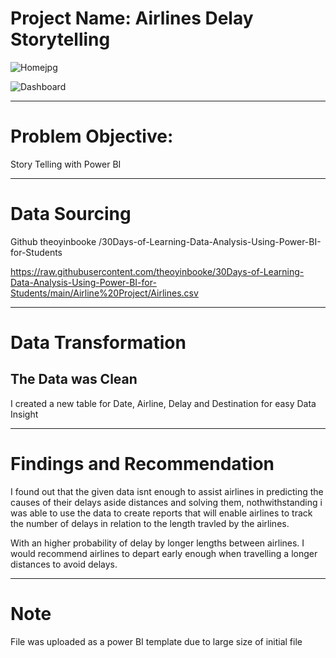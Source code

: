 
 
# Project Name: Airlines Delay Storytelling

![Homejpg](https://user-images.githubusercontent.com/92920156/177653080-fb93b348-cb45-43e6-81f4-b563eb5564c5.jpg)

![Dashboard](https://user-images.githubusercontent.com/92920156/177652971-8d5eb1e0-f69d-472a-a084-4956ce278de9.jpg)

---
# Problem Objective:   
Story Telling with Power BI



---
# Data Sourcing
Github 
theoyinbooke /30Days-of-Learning-Data-Analysis-Using-Power-BI-for-Students

https://raw.githubusercontent.com/theoyinbooke/30Days-of-Learning-Data-Analysis-Using-Power-BI-for-Students/main/Airline%20Project/Airlines.csv


---
# Data Transformation

The Data was Clean
---
I created a new table for Date, Airline, Delay and Destination for easy Data Insight


---
# Findings and Recommendation

I found out that the given data isnt enough to assist airlines in predicting the causes of their delays aside distances and solving them, nothwithstanding i was able to use the data to create reports that will enable airlines to track the number of delays in relation to the length travled by the airlines.

With an higher probability of delay by longer lengths between airlines.
I would recommend airlines to depart early enough when travelling a longer distances to avoid delays.


---
# Note
File was uploaded as a power BI template due to large size of initial file

